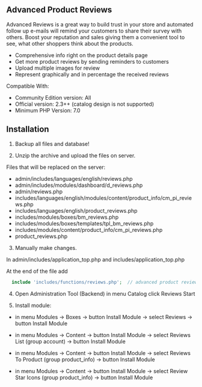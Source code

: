 ## Advanced Product Reviews
Advanced Reviews is a great way to build trust in your store and automated follow up e-mails will remind your customers to share their survey with others. Boost your reputation and sales giving them a convenient tool to see, what other shoppers think about the products.

* Comprehensive info right on the product details page
* Get more product reviews by sending reminders to customers 
* Upload multiple images for review
* Represent graphically and in percentage the received reviews 

Compatible With:

* Community Edition version: All 
* Official version: 2.3++ (catalog design is not supported)
* Minimum PHP Version: 7.0

## Installation

1. Backup all files and database!

2. Unzip the archive and upload the files on server.

Files that will be replaced on the server:

- admin/includes/languages/english/reviews.php
- admin/includes/modules/dashboard/d_reviews.php
- admin/reviews.php
- includes/languages/english/modules/content/product_info/cm_pi_reviews.php
- includes/languages/english/product_reviews.php
- includes/modules/boxes/bm_reviews.php
- includes/modules/boxes/templates/tpl_bm_reviews.php 
- includes/modules/content/product_info/cm_pi_reviews.php
- product_reviews.php

3. Manually make changes.

In admin/includes/application_top.php and includes/application_top.php

At the end of the file add

```php
  include 'includes/functions/reviews.php';  // advanced product reviews add-on
```

4. Open Administration Tool (Backend) in menu Catalog click Reviews Start

5. Install module:

- in menu Modules -> Boxes -> button Install Module -> select Reviews -> button Install Module

- in menu Modules -> Content -> button Install Module -> select Reviews List (group account) -> button Install Module

- in menu Modules -> Content -> button Install Module -> select Reviews To Product (group product_info) -> button Install Module

- in menu Modules -> Content -> button Install Module -> select Review Star Icons (group product_info) -> button Install Module
